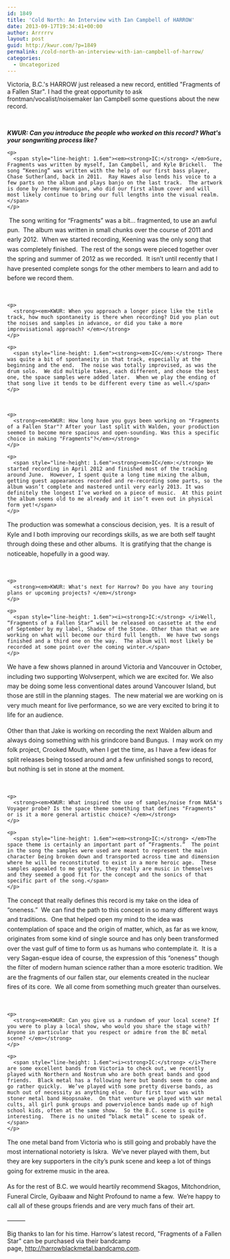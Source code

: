 ```yaml
---
id: 1849
title: 'Cold North: An Interview with Ian Campbell of HARROW'
date: 2013-09-17T19:34:41+00:00
author: Arrrrrv
layout: post
guid: http://kwur.com/?p=1849
permalink: /cold-north-an-interview-with-ian-campbell-of-harrow/
categories:
  - Uncategorized
---
```

<div class="pf-content">
  <p>
    Victoria, B.C.'s HARROW just released a new record, entitled "Fragments of a Fallen Star". I had the great opportunity to ask frontman/vocalist/noisemaker Ian Campbell some questions about the new record. 
  </p>
  
  <p>
     
  </p>
  
  <div>
    <p>
      <strong><em>KWUR: Can you introduce the people who worked on this record? What's your songwriting process like? </em></strong>
    </p>
    
    <p>
      <span style="line-height: 1.6em"><em><strong>IC:</strong> </em>Sure, Fragments was written by myself, Ian Campbell, and Kyle Brickell.  The song “Keening” was written with the help of our first bass player, Chase Sutherland, back in 2011.  Ray Hawes also lends his voice to a few parts on the album and plays banjo on the last track.  The artwork is done by Jeremy Hannigan, who did our first album cover and will most likely continue to bring our full lengths into the visual realm.</span>
    </p>
  </div>
  
  <p>
    <span style="line-height: 1.6em"> The song writing for “Fragments” was a bit… fragmented, to use an awful pun.  The album was written in small chunks over the course of 2011 and early 2012.  When we started recording, Keening was the only song that was completely finished.  The rest of the songs were pieced together over the spring and summer of 2012 as we recorded.  It isn’t until recently that I have presented complete songs for the other members to learn and add to before we record them.</span>
  </p>
  
  <div>
    <p>
       
    </p>
    
    <p>
      <strong><em>KWUR: When you approach a longer piece like the title track, how much spontaneity is there when recording? Did you plan out the noises and samples in advance, or did you take a more improvisational approach? </em></strong>
    </p>
    
    <p>
      <span style="line-height: 1.6em"><strong><em>IC</em>:</strong> There was quite a bit of spontaneity in that track, especially at the beginning and the end.  The noise was totally improvised, as was the drum solo.  We did multiple takes, each different, and chose the best one, the space samples were added later.  When we play the ending of that song live it tends to be different every time as well.</span>
    </p>
  </div>
  
  <div>
    <p>
       
    </p>
    
    <p>
      <strong><em>KWUR: How long have you guys been working on "Fragments of a Fallen Star"? After your last split with Walden, your production seemed to become more spacious and open-sounding. Was this a specific choice in making "Fragments"?</em></strong>
    </p>
    
    <p>
      <span style="line-height: 1.6em"><strong><em>IC</em>:</strong> We started recording in April 2012 and finished most of the tracking around June.  However, I spent quite a long time mixing the album, getting guest appearances recorded and re-recording some parts, so the album wasn’t complete and mastered until very early 2013. It was definitely the longest I’ve worked on a piece of music.  At this point the album seems old to me already and it isn’t even out in physical form yet!</span>
    </p>
  </div>
  
  <p>
    <span style="line-height: 1.6em">The production was somewhat a conscious decision, yes.  It is a result of Kyle and I both improving our recordings skills, as we are both self taught through doing these and other albums.  It is gratifying that the change is noticeable, hopefully in a good way.</span>
  </p>
  
  <div>
    <p>
       
    </p>
    
    <p>
      <strong><em>KWUR: What's next for Harrow? Do you have any touring plans or upcoming projects? </em></strong>
    </p>
    
    <p>
      <span style="line-height: 1.6em"><i><strong>IC:</strong> </i>Well, “Fragments of a Fallen Star” will be released on cassette at the end of September by my label, Shadow of the Stone. Other than that we are working on what will become our third full length.  We have two songs finished and a third one on the way.  The album will most likely be recorded at some point over the coming winter.</span>
    </p>
  </div>
  
  <p>
    <span style="line-height: 1.6em">We have a few shows planned in around Victoria and Vancouver in October, including two supporting Wolvserpent, which we are excited for. We also may be doing some less conventional dates around Vancouver Island, but those are still in the planning stages.  The new material we are working on is very much meant for live performance, so we are very excited to bring it to life for an audience.</span>
  </p>
  
  <p>
    <span style="line-height: 1.6em">Other than that Jake is working on recording the next Walden album and always doing something with his grindcore band Bungus.  I may work on my folk project, Crooked Mouth, when I get the time, as I have a few ideas for split releases being tossed around and a few unfinished songs to record, but nothing is set in stone at the moment.</span>
  </p>
  
  <div>
    <p>
       
    </p>
    
    <p>
      <strong><em>KWUR: What inspired the use of samples/noise from NASA's Voyager probe? Is the space theme something that defines "Fragments" or is it a more general artistic choice? </em></strong>
    </p>
    
    <p>
      <span style="line-height: 1.6em"><em><strong>IC:</strong> </em>The space theme is certainly an important part of “Fragments.”  The point in the song the samples were used are meant to represent the main character being broken down and transported across time and dimension where he will be reconstituted to exist in a more heroic age.  These samples appealed to me greatly, they really are music in themselves and they seemed a good fit for the concept and the sonics of that specific part of the song.</span>
    </p>
  </div>
  
  <p>
    <span style="line-height: 1.6em">The concept that really defines this record is my take on the idea of “oneness.”  We can find the path to this concept in so many different ways and traditions.  One that helped open my mind to the idea was contemplation of space and the origin of matter, which, as far as we know, originates from some kind of single source and has only been transformed over the vast gulf of time to form us as humans who contemplate it.  It is a very Sagan-esque idea of course, the expression of this “oneness” though the filter of modern human science rather than a more esoteric tradition. We are the fragments of our fallen star, our elements created in the nuclear fires of its core.  We all come from something much greater than ourselves.</span>
  </p>
  
  <div>
    <p>
       
    </p>
    
    <p>
      <strong><em>KWUR: Can you give us a rundown of your local scene? If you were to play a local show, who would you share the stage with? Anyone in particular that you respect or admire from the BC metal scene? </em></strong>
    </p>
    
    <p>
      <span style="line-height: 1.6em"><i><strong>IC:</strong> </i>There are some excellent bands from Victoria to check out, we recently played with Northern and Nostrum who are both great bands and good friends.  Black metal has a following here but bands seem to come and go rather quickly.  We’ve played with some pretty diverse bands, as much out of necessity as anything else.  Our first tour was with stoner metal band Hoopsnake.  On that venture we played with war metal cults, all girl punk groups and powerviolence bands made up of high school kids, often at the same show.  So the B.C. scene is quite interesting.  There is no united “black metal” scene to speak of.</span>
    </p>
  </div>
  
  <p>
    <span style="line-height: 1.6em">The one metal band from Victoria who is still going and probably have the most international notoriety is Iskra.  We’ve never played with them, but they are key supporters in the city’s punk scene and keep a lot of things going for extreme music in the area.</span>
  </p>
  
  <p>
    <span style="line-height: 1.6em">As for the rest of B.C. we would heartily recommend Skagos, Mitchondrion, Funeral Circle, Gyibaaw and Night Profound to name a few.  We’re happy to call all of these groups friends and are very much fans of their art.</span>
  </p>
  
  <p>
    ———
  </p>
  
  <p>
    Big thanks to Ian for his time. Harrow's latest record, "Fragments of a Fallen Star" can be purchased via their bandcamp page, <a href="http://harrowblackmetal.bandcamp.com/">http://harrowblackmetal.bandcamp.com</a>. 
  </p>
  
  <p>
     
  </p>
</div>